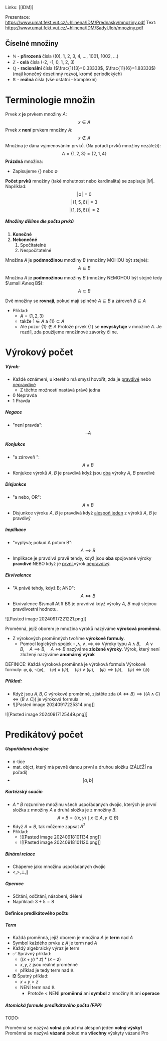 Links: [[IDM]]

Prezentace: https://www.umat.fekt.vut.cz/~hlinena/IDM/Prednasky/mnoziny.pdf
Text: https://www.umat.fekt.vut.cz/~hlinena/IDM/SadyUloh/mnoziny.pdf

## Číselné množiny
- $\mathbb{N}$  - **přirozená** čísla ((0), 1, 2, 3, 4, ..., 1001, 1002, ...)
- $\mathbb{Z}$  - **celá** čísla (-2, -1, 0, 1, 2, 3)
- $\mathbb{Q}$  - **racionální** čísla ($\frac{1}{3}=0.33333$, $\frac{11}{6}=1.83333$) (mají konečný desetinný rozvoj, kromě periodických)
- $\mathbb{R}$  - **reálná** čísla (vše ostatní - komplexní)

# Terminologie množin
Prvek $x$ **je** prvkem množiny $A$: $$x \in A$$
Prvek $x$ **není** prvkem množiny $A$: $$x \notin A$$
Množina je dána vyjmenováním prvků. (Na pořadí prvků množiny nezáleží): $$A=\{1,2,3\}=\{2,1,4\}$$
**Prázdná** množina:
- Zapisujeme $\{\}$  nebo $\emptyset$

**Počet prvků** množiny (také mohutnost nebo kardinalita) se zapisuje $|M|$. Například:
$$|\emptyset|=0$$
$$|\{1,5,6\}|=3$$
$$|\{1, \{5,6\}\}|=2$$
##### Množiny dělíme dle počtu prvků
1. **Konečné**
2. **Nekonečné**
	1. Spočítatelné
	2. Nespočítatelné

Množina $A$ je **podmnožinou** množiny $B$ (množiny MOHOU být stejné):
$$A\subseteq B$$

Množina $A$ je **podmnožinou** množiny $B$ (množiny NEMOHOU být stejné tedy $\small A\neq B$):
$$A\subset B$$

Dvě množiny se **rovnají**, pokud mají splněné $A\subseteq B$ a zároveň $B\subseteq A$

- Příklad:
	- $A=\{1,2,3\}$
	- takže $1\in A$   a   $\{1\} \subseteq A$
	- Ale pozor $\{1\} \notin A$ Protože prvek $\{1\}$ se **nevyskytuje** v množině $A$. Je rozdíl, zda použijeme množinové závorky či ne.
	

# Výrokový počet

##### Výrok:
- Každé oznámení, u kterého má smysl hovořit, zda je <u>pravdivé</u> nebo <u>nepravdivé</u>
	- Z těchto možností nastává právě jedna
- $0$ Nepravda
- $1$ Pravda

##### **Negace** 
- "není pravda": $$\neg A$$
##### **Konjukce** 
- "a zároveň ": $$A \wedge B$$
- Konjukce výroků $A$, $B$ je pravdivá když jsou <u>oba</u> výroky $A$, $B$ pravdivé

##### **Disjunkce** 
- "a nebo, OR": $$A \vee B$$
- Disjunkce výroku $A$, $B$ je pravdivá když <u>alespoň jeden</u> z výroků $A$, $B$ je pravdivý

##### **Implikace** 
- "vyplývá; pokud A potom B": $$A \implies B$$
- Implikace je pravdivá pravě tehdy, když jsou **oba** spojované výroky **pravdivé** NEBO když je <u>první </u>výrok <u>nepravdivý</u>.
	
##### **Ekvivalence** 
- "A právě tehdy, když B; AND": $$A\iff B$$
- Ekvivalence $\small A\iff B$ je pravdivá když výroky $A$, $B$ mají stejnou pravdivostní hodnotu.

![[Pasted image 20240917221221.png]]



Proměnná, jejíž oborem je množina výroků nazýváme **výroková proměnná**.
- Z výrokových proměnných tvoříme **výrokové formuly**.
	- Pomocí logických spojek $\neg, \wedge, \vee, \implies, \iff$
Výroky typu $A \land B, \quad A \lor B, \quad A \implies B, \quad A\iff B$ nazýváme **zložené výroky**. Výrok, který není zložený nazýváme **anomárný výrok**

DEFINICE:
Každá výroková proměnná je výroková formula
Výrokové formuly:  $\varphi, \psi,  \neg(\varphi), \quad (\varphi) \land (\psi), \quad (\varphi) \lor (\psi), \quad (\varphi) \implies (\psi), \quad (\varphi) \iff (\psi)$ 

##### Příklad:
- Když jsou $A, B, C$ výrokové proměnné, zjistěte zda $(A\iff B) \implies ((A \wedge C) \iff (B \wedge C))$ je výroková formula
- ![[Pasted image 20240917225314.png]]


![[Pasted image 20240917125449.png]]

# Predikátový počet
##### Uspořádaná dvojice
- n-tice
- mat. objct, který má pevně danou první a druhou složku (ZÁLEŽÍ na pořadi)
- $$[a,b]$$
##### Kartézský součin
- $A*B$ rozumíme množinu všech uspořádaných dvojic, kterých je první složka z množiny $A$ a druhá složka je z množiny $B$. $$A \times B = \{ (x, y) \mid x \in A, y \in B \}$$
- Když $A=B$, tak můžeme zapsat $A^2$
- Příklad:
	- ![[Pasted image 20240918101134.png]]
	- ![[Pasted image 20240918101120.png]]

##### Binární relace
- Chápeme jako množinu uspořádaných dvojic
- $<,>, \perp, \parallel$
##### Operace
- Sčítání, odčítání, násobení, dělení
- Například: $3+5=8$

#### Definice predikátového počtu
##### Term
- Každá proměnná, jejíž oborem je množina $A$ je **term** nad $A$
- Symbol každého prvku z $A$ je term nad $A$
- Každý algebraický výraz je term
-  ✅ Správný příklad:
	- $((x+y)*z)*(x-z)$
	- $x, y, z$ jsou reálné proměnné
	- příklad je tedy term nad $\mathbb{R}$
- ❎ Špatný příklad:
	- $x+y > z$
	- NENÍ term nad $\mathbb{R}$
		- Protože $<$ NENÍ **proměnná** ani **symbol** z množiny $\mathbb{R}$ ani **operace**

##### Atomická formule predikátového počtu (FPP)
TODO:

Proměnná se nazývá **volná** pokud má alespoň jeden **volný výskyt**
Proměnná se nazývá **vázaná** pokud má **všechny** výskyty vázané
Pro                                                                                                                                                                                                          
